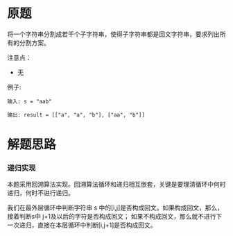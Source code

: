 # 原题
将一个字符串分割成若干个子字符串，使得子字符串都是回文字符串，要求列出所有的分割方案。

注意点：

  - 无

例子:

```
输入: s = "aab"

输出: result = [["a", "a", "b"], ["aa", "b"]]
```

# 解题思路
### 递归实现

本题采用回溯算法实现。回溯算法循环和递归相互嵌套，关键是要理清循环中何时递归，何时不进行递归。

我们在最外层循环中判断字符串 s 中的[i,j]是否构成回文。如果构成回文，那么，接着判断s中 j+1及以后的字符是否构成回文；
如果不构成回文，那么就不进行下一次递归，直接在本层循环中判断[i,j+1]是否构成回文。
